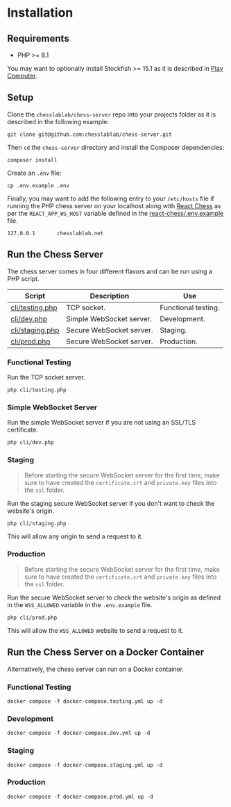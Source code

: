 # Installation

## Requirements

- PHP >= 8.1

You may want to optionally install Stockfish >= 15.1 as it is described in [Play Computer](https://php-chess.readthedocs.io/en/latest/play-computer/).

## Setup

Clone the `chesslablab/chess-server` repo into your projects folder as it is described in the following example:

```
git clone git@github.com:chesslablab/chess-server.git
```

Then `cd` the `chess-server` directory and install the Composer dependencies:
```
composer install
```

Create an `.env` file:
```
cp .env.example .env
```

Finally, you may want to add the following entry to your `/etc/hosts` file if running the PHP chess server on your localhost along with [React Chess](https://github.com/chesslablab/react-chess) as per the `REACT_APP_WS_HOST` variable defined in the [react-chess/.env.example](https://github.com/chesslablab/react-chess/blob/master/.env.example) file.

```
127.0.0.1       chesslablab.net
```

## Run the Chess Server

The chess server comes in four different flavors and can be run using a PHP script.

| Script | Description | Use |
| ------ | ----------- | --- |
| [cli/testing.php](https://github.com/chesslablab/chess-server/blob/master/cli/testing.php) | TCP socket. | Functional testing. |
| [cli/dev.php](https://github.com/chesslablab/chess-server/blob/master/cli/dev.php) | Simple WebSocket server. | Development. |
| [cli/staging.php](https://github.com/chesslablab/chess-server/blob/master/cli/staging.php) | Secure WebSocket server. | Staging. |
| [cli/prod.php](https://github.com/chesslablab/chess-server/blob/master/cli/prod.php) | Secure WebSocket server. | Production. |


### Functional Testing

Run the TCP socket server.

```
php cli/testing.php
```

### Simple WebSocket Server

Run the simple WebSocket server if you are not using an SSL/TLS certificate.

```
php cli/dev.php
```

### Staging

> Before starting the secure WebSocket server for the first time, make sure to have created the `certificate.crt` and `private.key` files into the `ssl` folder.

Run the staging secure WebSocket server if you don't want to check the website's origin.

```
php cli/staging.php
```

This will allow any origin to send a request to it.

### Production

> Before starting the secure WebSocket server for the first time, make sure to have created the `certificate.crt` and `private.key` files into the `ssl` folder.

Run the secure WebSocket server to check the website's origin as defined in the `WSS_ALLOWED` variable in the `.env.example` file.

```
php cli/prod.php
```

This will allow the `WSS_ALLOWED` website to send a request to it.

## Run the Chess Server on a Docker Container

Alternatively, the chess server can run on a Docker container.

### Functional Testing

```
docker compose -f docker-compose.testing.yml up -d
```

### Development

```
docker compose -f docker-compose.dev.yml up -d
```

### Staging

```
docker compose -f docker-compose.staging.yml up -d
```

### Production

```
docker compose -f docker-compose.prod.yml up -d
```
